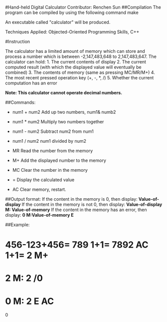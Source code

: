 #Hand-held Digital Calculator
Contributor: Renchen Sun
##Compilation
The program can be compiled by using the following command
make

An executable called "calculator" will be produced. 

Techniques Applied: Objected-Oriented Programming Skills, C++

#Instruction

The calculator has a limited amount of memory which can store and process a number which is between -2,147,483,648 to 2,147,483,647. The calculator can hold:
	1. The current contents of display
	2. The current computed result (with which the displayed value will eventually be combined)
	3. The contents of memory (same as pressing MC/MR/M+)
	4. The most recent pressed operation key (+, -, *, /)
	5. Whether the current computation has an error

**Note: This calculator cannot operate decimal numbers.**

##Commands:

* num1 + num2
  Add up two numbers, num1& numb2

* num1 * num2
  Multiply two numbers together

* num1 - num2
  Subtract num2 from num1

* num1 / num2
  num1 divided by num2

* MR
  Read the number from the memory

* M+
  Add the displayed number to the memory

* MC
  Clear the number in the memory

* =
  Display the calculated value

* AC
  Clear memory, restart.

##Output format:
If the content in the memory is 0, then display:
**Value-of-display**
If the content in the memory is not 0, then display:
**Value-of-display M: Value-of-memory**
If the content in the memory has an error, then display:
**0 M:Value-of-memory E**

##Example:

456-123+456=
  789
  1+1=
  7892
  AC
  1+1=
  2
  M+
  =
  2 M: 2
  /0
  =
  0 M: 2 E
  AC
  =
  0
